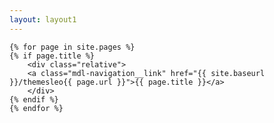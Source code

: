 ```yaml
---
layout: layout1
---
```

<section>
<p>
<div class="cults">

	{% for page in site.pages %}
	{% if page.title %}
	    <div class="relative">
		<a class="mdl-navigation__link" href="{{ site.baseurl }}/themesleo{{ page.url }}">{{ page.title }}</a>
	    </div>
	{% endif %}
	{% endfor %}



</div>
</p>
</section>


